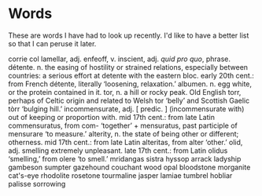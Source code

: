 # Words

These are words I have had to look up recently. I'd like to have a better list so that I can peruse it later.

corrie
col
lamellar, adj.
enfeoff, v.
inscient, adj.
_quid pro quo_, phrase.
détente. n. the easing of hostility or strained relations, especially between countries: a serious effort at detente with the eastern bloc. early 20th cent.: from French détente, literally ‘loosening, relaxation.’
albumen. n. egg white, or the protein contained in it.
tor, n. a hill or rocky peak. Old English torr, perhaps of Celtic origin and related to Welsh tor ‘belly’ and Scottish Gaelic tòrr ‘bulging hill.’
incommensurate, adj. [ predic. ] (incommensurate with) out of keeping or proportion with. mid 17th cent.: from late Latin commensuratus, from com- ‘together’ + mensuratus, past participle of mensurare ‘to measure.’
alterity, n. the state of being other or different; otherness. mid 17th cent.: from late Latin alteritas, from alter ‘other.’
olid, adj. smelling extremely unpleasant. late 17th cent.: from Latin olidus ‘smelling,’ from olere ‘to smell.’
mridangas
sistra
hyssop
arrack
ladyship
gambeson
sumpter
gazehound
couchant
wood
opal
bloodstone
morganite
cat's-eye
rhodolite
rosetone
tourmaline
jasper
lamiae
tumbrel
hobliar
palisse
sorrowing